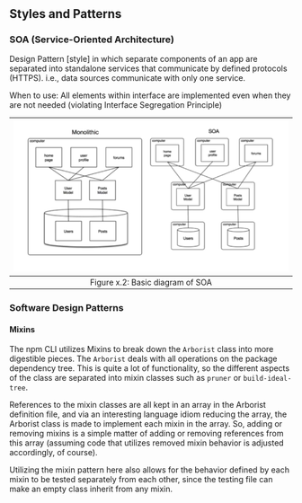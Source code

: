 #

## Styles and Patterns

### SOA (Service-Oriented Architecture)

Design Pattern [style] in which separate components of an app are separated into standalone services that communicate by defined protocols (HTTPS). i.e., data sources communicate with only one service.

When to use: All elements within interface are implemented even when they are not needed (violating Interface Segregation Principle)

| ![SOA](images/SOA_diagram.png) |
| :-: |
| Figure x.2: Basic diagram of SOA |

### Software Design Patterns

#### Mixins

The npm CLI utilizes Mixins to break down the `Arborist` class into more digestible pieces.
The `Arborist` deals with all operations on the package dependency tree.
This is quite a lot of functionality, so the different aspects of the class are separated into mixin classes such as `pruner` or `build-ideal-tree`.

References to the mixin classes are all kept in an array in the Arborist definition file, and via an interesting language idiom reducing the array, the Arborist class is made to implement each mixin in the array.
So, adding or removing mixins is a simple matter of adding or removing references from this array (assuming code that utilizes removed mixin behavior is adjusted accordingly, of course).

Utilizing the mixin pattern here also allows for the behavior defined by each mixin to be tested separately from each other, since the testing file can make an empty class inherit from any mixin.

